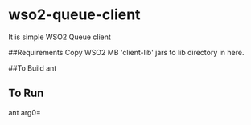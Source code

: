 # wso2-queue-client
It is simple WSO2 Queue client

##Requirements 
Copy WSO2 MB 'client-lib' jars to lib directory in here.

##To Build
ant

## To Run 
ant arg0=<payload-file-name>
